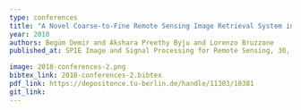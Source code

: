 ```yaml
---
type: conferences
title: "A Novel Coarse-to-Fine Remote Sensing Image Retrieval System in JPEG-2000 Compressed Domain"
year: 2018
authors: Begüm Demir and Akshara Preethy Byju and Lorenzo Bruzzone
published_at: SPIE Image and Signal Processing for Remote Sensing, 30, 2018

image: 2018-conferences-2.png
bibtex_link: 2018-conferences-2.bibtex
pdf_link: https://depositonce.tu-berlin.de/handle/11303/10381
git_link:
---
```


